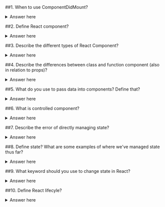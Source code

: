 ##1. When to use ComponentDidMount? 

<details>
  <summary>Answer here</summary>
This method is called once all our children Elements and our Component instances are mounted onto the Native UI. When this method is called we now have access to the Native UI (DOM, UIView, etc.), access to our children refs and the ability to potentially trigger a new render pass.
</details>

##2. Define React component?

<details>
  <summary>Answer here</summary>
  A chunk of a website that can be reused - includes JS, CSS, HTML
</details>

##3. Describe the different types of React Component?

<details>
  <summary>Answer here</summary>
  1. Function component:  a function that returns a single React Element.
  2. Class component: A JavaScript class that extends React.Component; must have a render method. 
</details>

##4. Describe the differences between class and function component (also in relation to props)?

<details>
  <summary>Answer here</summary>
  1. Function component:  stateless; use destructuring to access props.
  2. Class component: saves state; must use this.props.object after using the super keyword; must have a render method. 
</details>

##5. What do you use to pass data into components? Define that?

<details>
  <summary>Answer here</summary>
    Props: an object passed from parent to child. 
</details>

##6. What is controlled component?

<details>
  <summary>Answer here</summary>
  Controlled component: manages its own state. Form can be constructed as a controlled component. 
</details>

##7. Describe the error of directly managing state? 

<details>
  <summary>Answer here</summary>
  this.state = something 
</details>

##8. Define state? What are some examples of where we've managed state thus far?

<details>
  <summary>Answer here</summary>
  State is the data structure, and view reflects it within the DOM. Login/Logout would change the state of multiple elements.
</details>

##9. What keyword should you use to change state in React? 

<details>
  <summary>Answer here</summary>
  this.setState({ data : newData })
</details>

##10. Define React lifecyle?

<details>
  <summary>Answer here</summary>
  The life of a React component, from birth (pre-mounting) and death (unmounting).
  Through lifecycle methods, we can then control what happens when each tiny section of your UI renders, updates, thinks about re-rendering, and then disappears entirely.
</details>